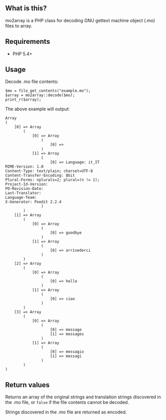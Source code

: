 ## What is this?

mo2array is a PHP class for decoding GNU gettext machine object (.mo) files to array.

## Requirements

* PHP 5.4+

## Usage

Decode .mo file contents:

    $mo = file_get_contents("example.mo");
    $array = mo2array::decode($mo);
    print_r($array);

The above example will output:

    Array
    (
        [0] => Array
            (
                [0] => Array
                    (
                        [0] => 
                    )
                [1] => Array
                    (
                        [0] => Language: it_IT
    MIME-Version: 1.0
    Content-Type: text/plain; charset=UTF-8
    Content-Transfer-Encoding: 8bit
    Plural-Forms: nplurals=2; plural=(n != 1);
    Project-Id-Version: 
    PO-Revision-Date: 
    Last-Translator: 
    Language-Team: 
    X-Generator: Poedit 2.2.4
                    )
            )
        [1] => Array
            (
                [0] => Array
                    (
                        [0] => goodbye
                    )
                [1] => Array
                    (
                        [0] => arrivederci
                    )
            )
        [2] => Array
            (
                [0] => Array
                    (
                        [0] => hello
                    )
                [1] => Array
                    (
                        [0] => ciao
                    )
            )
        [3] => Array
            (
                [0] => Array
                    (
                        [0] => message
                        [1] => messages
                    )
                [1] => Array
                    (
                        [0] => messagio
                        [1] => messagi
                    )
            )
    )

## Return values

Returns an array of the original strings and translation strings discovered in the .mo file, or `false` if the file contents cannot be decoded.

Strings discovered in the .mo file are returned as encoded.
